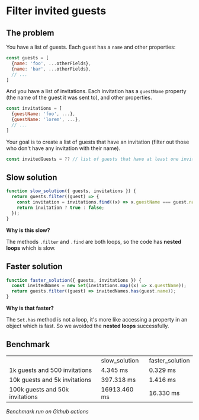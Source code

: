 # Filter invited guests

## The problem

You have a list of guests. Each guest has a `name` and other properties:
```js
const guests = [
  {name: 'foo', ...otherFields},
  {name: 'bar', ...otherFields},
  // ...
]
```

And you have a list of invitations. Each invitation has a `guestName` property (the name of the guest it was sent to), and other properties.
```js
const invitations = [
  {guestName: 'foo', ...},
  {guestName: 'lorem', ...},
  // ...
]
```

Your goal is to create a list of guests that have an invitation (filter out those who don't have any invitation with their name).

```js
const invitedGuests = ?? // list of guests that have at least one invitation with their name
```

## Slow solution

```ts
function slow_solution({ guests, invitations }) {
  return guests.filter((guest) => {
    const invitation = invitations.find((x) => x.guestName === guest.name);
    return invitation ? true : false;
  });
}
```

**Why is this slow?**

The methods `.filter` and `.find` are both loops, so the code has **nested loops** which is slow.

## Faster solution

```ts
function faster_solution({ guests, invitations }) {
  const invitedNames = new Set(invitations.map((x) => x.guestName));
  return guests.filter((guest) => invitedNames.has(guest.name));
}
```

**Why is that faster?**

The `Set.has` method is not a loop, it's more like accessing a property in an object which is fast. So we avoided the **nested loops** successfully.

## Benchmark

<table><tr><td></td><td>slow_solution</td><td>faster_solution</td></tr><tr><td>1k guests and 500 invitations</td><td>4.345 ms</td><td>0.329 ms</td></tr><tr><td>10k guests and 5k invitations</td><td>397.318 ms</td><td>1.416 ms</td></tr><tr><td>100k guests and 50k invitations</td><td>16913.460 ms</td><td>16.330 ms</td></tr></table>

_Benchmark run on Github actions_
